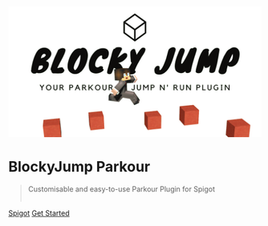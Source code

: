 ![logo](_media/cover.png ':size=800')

# **BlockyJump Parkour**

> Customisable and easy-to-use Parkour Plugin for Spigot<br><br>

[Spigot](https://www.spigotmc.org/resources/%E2%98%85-blockyjump-parkour-%E2%98%85-1-13-1-16.79318/)
[Get Started](#blockyjump-parkour-plugin)
